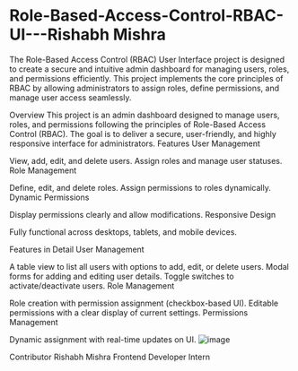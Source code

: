 # Role-Based-Access-Control-RBAC-UI---Rishabh Mishra
The Role-Based Access Control (RBAC) User Interface project is designed to create a secure and intuitive admin dashboard for managing users, roles, and permissions efficiently. This project implements the core principles of RBAC by allowing administrators to assign roles, define permissions, and manage user access seamlessly.

Overview
This project is an admin dashboard designed to manage users, roles, and permissions following the principles of Role-Based Access Control (RBAC). The goal is to deliver a secure, user-friendly, and highly responsive interface for administrators.
Features
User Management

View, add, edit, and delete users.
Assign roles and manage user statuses.
Role Management

Define, edit, and delete roles.
Assign permissions to roles dynamically.
Dynamic Permissions

Display permissions clearly and allow modifications.
Responsive Design

Fully functional across desktops, tablets, and mobile devices.

Features in Detail
User Management

A table view to list all users with options to add, edit, or delete users.
Modal forms for adding and editing user details.
Toggle switches to activate/deactivate users.
Role Management

Role creation with permission assignment (checkbox-based UI).
Editable permissions with a clear display of current settings.
Permissions Management

Dynamic assignment with real-time updates on UI.
![image](https://github.com/user-attachments/assets/406b3a68-b8c9-41f3-8a53-5f30efd0a4b0)

Contributor
Rishabh Mishra
Frontend Developer Intern
